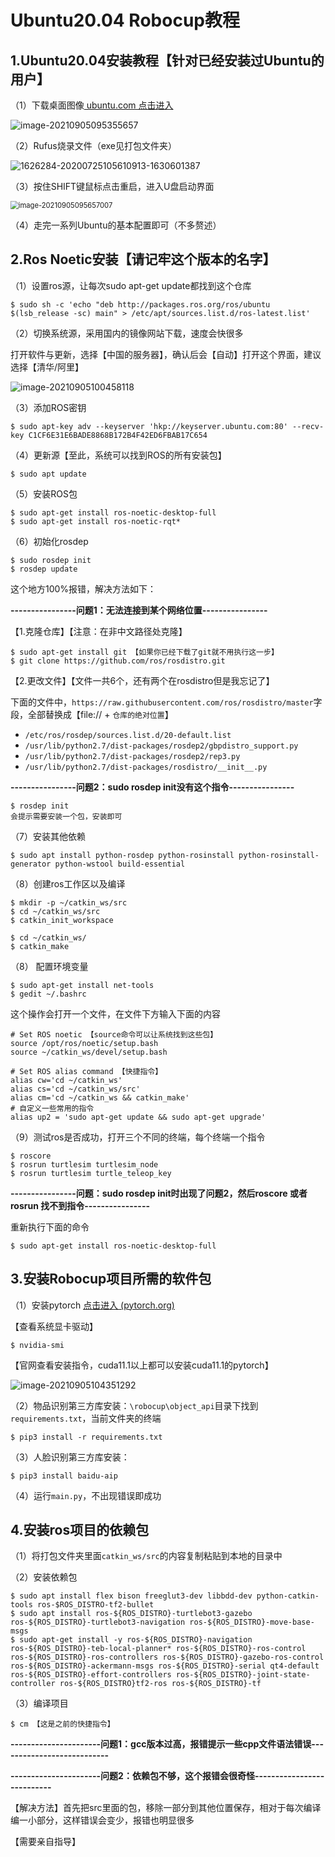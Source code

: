 # Ubuntu20.04 Robocup教程

## 1.Ubuntu20.04安装教程【针对已经安装过Ubuntu的用户】

（1）下载桌面图像[ ubuntu.com 点击进入](http://releases.ubuntu.com/20.04/)

![image-20210905095355657](C:\Users\32637\AppData\Roaming\Typora\typora-user-images\image-20210905095355657.png)

（2）Rufus烧录文件（exe见打包文件夹）

![1626284-20200725105610913-1630601387](D:\PIC\1626284-20200725105610913-1630601387.png)

（3）按住SHIFT键鼠标点击重启，进入U盘启动界面

<img src="C:\Users\32637\AppData\Roaming\Typora\typora-user-images\image-20210905095657007.png" alt="image-20210905095657007" style="zoom: 80%;" />

（4）走完一系列Ubuntu的基本配置即可（不多赘述）

## 2.Ros Noetic安装【请记牢这个版本的名字】

（1）设置ros源，让每次sudo apt-get update都找到这个仓库

```
$ sudo sh -c 'echo "deb http://packages.ros.org/ros/ubuntu $(lsb_release -sc) main" > /etc/apt/sources.list.d/ros-latest.list'
```

（2）切换系统源，采用国内的镜像网站下载，速度会快很多

打开软件与更新，选择【中国的服务器】，确认后会【自动】打开这个界面，建议选择【清华/阿里】

![image-20210905100458118](C:\Users\32637\AppData\Roaming\Typora\typora-user-images\image-20210905100458118.png)

（3）添加ROS密钥

```
$ sudo apt-key adv --keyserver 'hkp://keyserver.ubuntu.com:80' --recv-key C1CF6E31E6BADE8868B172B4F42ED6FBAB17C654
```

（4）更新源【至此，系统可以找到ROS的所有安装包】

```
$ sudo apt update
```

（5）安装ROS包

```
$ sudo apt-get install ros-noetic-desktop-full
$ sudo apt-get install ros-noetic-rqt*
```

（6）初始化rosdep

```
$ sudo rosdep init
$ rosdep update
```

这个地方100%报错，解决方法如下：

**----------------问题1：无法连接到某个网络位置----------------**

【1.克隆仓库】【注意：在非中文路径处克隆】

```
$ sudo apt-get install git 【如果你已经下载了git就不用执行这一步】
$ git clone https://github.com/ros/rosdistro.git
```

【2.更改文件】【文件一共6个，还有两个在rosdistro但是我忘记了】

下面的文件中，`https://raw.githubusercontent.com/ros/rosdistro/master`字段，全部替换成【file:// + `仓库的绝对位置`】

- `/etc/ros/rosdep/sources.list.d/20-default.list`
- `/usr/lib/python2.7/dist-packages/rosdep2/gbpdistro_support.py`
- `/usr/lib/python2.7/dist-packages/rosdep2/rep3.py`
- `/usr/lib/python2.7/dist-packages/rosdistro/__init__.py`

**----------------问题2：sudo rosdep init没有这个指令----------------**

```
$ rosdep init
会提示需要安装一个包，安装即可
```

（7）安装其他依赖

```
$ sudo apt install python-rosdep python-rosinstall python-rosinstall-generator python-wstool build-essential
```

（8）创建ros工作区以及编译

```
$ mkdir -p ~/catkin_ws/src
$ cd ~/catkin_ws/src
$ catkin_init_workspace

$ cd ~/catkin_ws/
$ catkin_make
```

（8） 配置环境变量

```
$ sudo apt-get install net-tools
$ gedit ~/.bashrc
```

这个操作会打开一个文件，在文件下方输入下面的内容

```
# Set ROS noetic 【source命令可以让系统找到这些包】
source /opt/ros/noetic/setup.bash
source ~/catkin_ws/devel/setup.bash
  
# Set ROS alias command 【快捷指令】
alias cw='cd ~/catkin_ws'
alias cs='cd ~/catkin_ws/src'
alias cm='cd ~/catkin_ws && catkin_make'
# 自定义一些常用的指令
alias up2 = 'sudo apt-get update && sudo apt-get upgrade'
```

（9）测试ros是否成功，打开三个不同的终端，每个终端一个指令

```
$ roscore
$ rosrun turtlesim turtlesim_node
$ rosrun turtlesim turtle_teleop_key
```

**----------------问题：sudo rosdep init时出现了问题2，然后roscore 或者rosrun 找不到指令----------------**

重新执行下面的命令

```
$ sudo apt-get install ros-noetic-desktop-full
```

## 3.安装Robocup项目所需的软件包

（1）安装pytorch [点击进入 (pytorch.org)](https://pytorch.org/get-started/locally/)

【查看系统显卡驱动】

```
$ nvidia-smi
```

【官网查看安装指令，cuda11.1以上都可以安装cuda11.1的pytorch】

![image-20210905104351292](C:\Users\32637\AppData\Roaming\Typora\typora-user-images\image-20210905104351292.png)

（2）物品识别第三方库安装：`\robocup\object_api`目录下找到`requirements.txt`，当前文件夹的终端

```
$ pip3 install -r requirements.txt
```

（3）人脸识别第三方库安装：

```
$ pip3 install baidu-aip
```

（4）运行`main.py`，不出现错误即成功

## 4.安装ros项目的依赖包

（1）将打包文件夹里面`catkin_ws/src`的内容复制粘贴到本地的目录中

（2）安装依赖包

```
$ sudo apt install flex bison freeglut3-dev libbdd-dev python-catkin-tools ros-$ROS_DISTRO-tf2-bullet
$ sudo apt install ros-${ROS_DISTRO}-turtlebot3-gazebo ros-${ROS_DISTRO}-turtlebot3-navigation ros-${ROS_DISTRO}-move-base-msgs
$ sudo apt-get install -y ros-${ROS_DISTRO}-navigation ros-${ROS_DISTRO}-teb-local-planner* ros-${ROS_DISTRO}-ros-control ros-${ROS_DISTRO}-ros-controllers ros-${ROS_DISTRO}-gazebo-ros-control ros-${ROS_DISTRO}-ackermann-msgs ros-${ROS_DISTRO}-serial qt4-default ros-${ROS_DISTRO}-effort-controllers ros-${ROS_DISTRO}-joint-state-controller ros-${ROS_DISTRO}tf2-ros ros-${ROS_DISTRO}-tf
```

（3）编译项目

```
$ cm 【这是之前的快捷指令】
```

**----------------------问题1：gcc版本过高，报错提示一些cpp文件语法错误---------------------------**



**----------------------问题2：依赖包不够，这个报错会很奇怪---------------------------**



【解决方法】首先把src里面的包，移除一部分到其他位置保存，相对于每次编译编一小部分，这样错误会变少，报错也明显很多

【需要亲自指导】